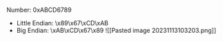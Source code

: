 
Number: 0xABCD6789 
- Little Endian: \x89\x67\xCD\xAB
- Big Endian: \xAB\xCD\x67\x89
![[Pasted image 20231113103203.png]]

